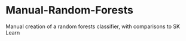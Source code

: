 # Manual-Random-Forests
Manual creation of a random forests classifier, with comparisons to SK Learn

